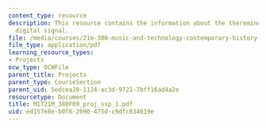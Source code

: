 ```yaml
---
content_type: resource
description: This resource contains the information about the thereminovox, oscillator  and
  digital signal.
file: /media/courses/21m-380-music-and-technology-contemporary-history-and-aesthetics-fall-2009/ed157e8eb0f62690475dc9dfc634619e_MIT21M_380F09_proj_ssp_1.pdf
file_type: application/pdf
learning_resource_types:
- Projects
ocw_type: OCWFile
parent_title: Projects
parent_type: CourseSection
parent_uid: 5edcea28-1124-ac3d-9721-7bff16ad4a2e
resourcetype: Document
title: MIT21M_380F09_proj_ssp_1.pdf
uid: ed157e8e-b0f6-2690-475d-c9dfc634619e
---
```

